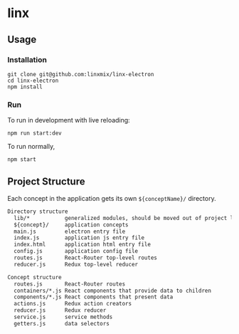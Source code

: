 # linx

## Usage

### Installation

```
git clone git@github.com:linxmix/linx-electron
cd linx-electron
npm install
```

### Run

To run in development with live reloading:

```shell
npm run start:dev
```

To run normally,

```shell
npm start
```

## Project Structure

Each concept in the application gets its own `${conceptName}/` directory.

```txt
Directory structure
  lib/*           generalized modules, should be moved out of project later
  ${concept}/     application concepts
  main.js         electron entry file
  index.js        application js entry file
  index.html      application html entry file
  config.js       application config file
  routes.js       React-Router top-level routes
  reducer.js      Redux top-level reducer

Concept structure
  routes.js       React-Router routes
  containers/*.js React components that provide data to children
  components/*.js React components that present data
  actions.js      Redux action creators
  reducer.js      Redux reducer
  service.js      service methods
  getters.js      data selectors
```
